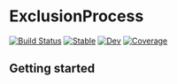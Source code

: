 # ExclusionProcess

[![Build Status](https://github.com/Wandao123/ExclusionProcess.jl/actions/workflows/CI.yml/badge.svg?branch=main)](https://github.com/Wandao123/ExclusionProcess.jl/actions/workflows/CI.yml?query=branch%3Amain)
[![Stable](https://img.shields.io/badge/docs-stable-blue.svg)](https://Wandao123.github.io/ExclusionProcess.jl/stable/)
[![Dev](https://img.shields.io/badge/docs-dev-blue.svg)](https://Wandao123.github.io/ExclusionProcess.jl/dev/)
[![Coverage](https://codecov.io/gh/Wandao123/ExclusionProcess.jl/branch/main/graph/badge.svg)](https://codecov.io/gh/Wandao123/ExclusionProcess.jl)

## Getting started
